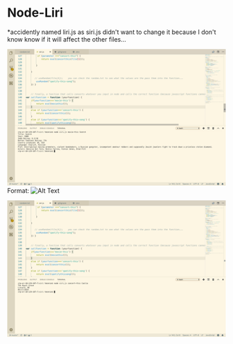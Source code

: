 # Node-Liri

*accidently named liri.js as siri.js didn't want to change it because I don't know know if it will affect the other files...



![GitHub Logo](/images/screen1.png)
Format: ![Alt Text](url)

![alt text](/images/screen2.png)